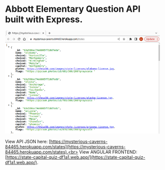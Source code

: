 # Abbott Elementary Question API built with Express.

![Question API](screenshot.png)

View API JSON here: [https://mysterious-caverns-84465.herokuapp.com/states](https://mysterious-caverns-84465.herokuapp.com/states).<br>
View ANGULAR FRONTEND: [https://state-capital-quiz-df1a1.web.app/](https://state-capital-quiz-df1a1.web.app/).

